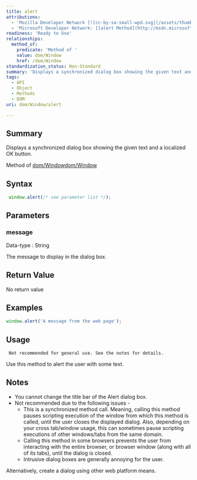 ```yaml
---
title: alert
attributions:
  - 'Mozilla Developer Network [![cc-by-sa-small-wpd.svg](/assets/thumb/8/8c/cc-by-sa-small-wpd.svg/120px-cc-by-sa-small-wpd.svg.png)](http://creativecommons.org/licenses/by-sa/3.0/us/): [[window.alert](https://developer.mozilla.org/en-US/docs/Web/API/Window.alert) Article]'
  - 'Microsoft Developer Network: [[alert Method](http://msdn.microsoft.com/en-us/library/ie/ms535933(v=vs.85).aspx) Article]'
readiness: 'Ready to Use'
relationships:
  method_of:
    predicate: 'Method of '
    value: dom/Window
    href: /dom/Window
standardization_status: Non-Standard
summary: 'Displays a synchronized dialog box showing the given text and a localized OK button.'
tags:
  - API
  - Object
  - Methods
  - DOM
uri: dom/Window/alert

---
```

## <span>Summary</span>

Displays a synchronized dialog box showing the given text and a localized OK button.

Method of [dom/Window](/dom/Window)[dom/Window](/dom/Window)

## <span>Syntax</span>

``` js
 window.alert(/* see parameter list */);
```

## <span>Parameters</span>

### <span>message</span>

 Data-type
:   String

 The message to display in the dialog box.

## <span>Return Value</span>

No return value

## <span>Examples</span>

``` js
window.alert('A message from the web page');
```

## <span>Usage</span>

     Not recommended for general use. See the notes for details.

Use this method to alert the user with some text.

## <span>Notes</span>

-   You cannot change the title bar of the Alert dialog box.
-   Not recommended due to the following issues -
    -   This is a synchronized method call. Meaning, calling this method pauses scripting execution of the window from which this method is called, until the user closes the displayed dialog. Also, depending on your cross tab/window usage, this can sometimes pause scripting executions of other windows/tabs from the same domain.
    -   Calling this method in some browsers prevents the user from interacting with the entire browser, or browser window (along with all of its tabs), until the dialog is closed.
    -   Intrusive dialog boxes are generally annoying for the user.

Alternatively, create a dialog using other web platform means.
